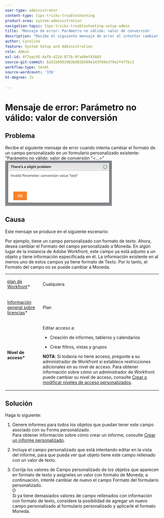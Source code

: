 ```yaml
---
user-type: administrator
content-type: tips-tricks-troubleshooting
product-area: system-administration
navigation-topic: tips-tricks-troubleshooting-setup-admin
title: 'Mensaje de error: Parámetro no válido: valor de conversión'
description: "Recibe el siguiente mensaje de error al intentar cambiar el formato de un campo personalizado en un formulario personalizado existente: 'Parámetro no válido: valor de conversión `&lt;..&gt;`'"
author: Caroline
feature: System Setup and Administration
role: Admin
exl-id: 4f7aac95-4afb-422d-877b-0fa49ef43883
source-git-commit: 62d1b9563d83bd82b569e143f69e379e2f4ffbc2
workflow-type: tm+mt
source-wordcount: '336'
ht-degree: 1%

---
```


# Mensaje de error: Parámetro no válido: valor de conversión

## Problema

Recibe el siguiente mensaje de error cuando intenta cambiar el formato de un campo personalizado en un formulario personalizado existente: &quot;Parámetro no válido: valor de conversión &quot;&lt;...>&quot;\
![custom_field_format_invalid_parameter_error.png](assets/custom-field-format-invalid-parameter-error-350x148.png)

## Causa

Este mensaje se produce en el siguiente escenario:

Por ejemplo, tiene un campo personalizado con formato de texto.  Ahora, desea cambiar el Formato del campo personalizado a Moneda. En algún lugar de la instancia de Adobe Workfront, este campo ya está adjunto a un objeto y tiene información especificada en él. La información existente en al menos uno de estos campos ya tiene formato de Texto. Por lo tanto, el Formato del campo no se puede cambiar a Moneda.

<table style="table-layout:auto"> 
 <col> 
 <col> 
 <tbody> 
  <tr> 
   <td role="rowheader"> <p><a href="https://www.workfront.com/plans" target="_blank">plan de Workfront</a>*</p> </td> 
   <td>Cualquiera</td> 
  </tr> 
  <tr> 
   <td role="rowheader"> <p><a href="../../administration-and-setup/add-users/access-levels-and-object-permissions/wf-licenses.md" class="MCXref xref">Información general sobre licencias</a>*</p> </td> 
   <td>Plan</td> 
  </tr> 
  <tr data-mc-conditions=""> 
   <td role="rowheader"><strong>Nivel de acceso*</strong> </td> 
   <td> <p>Editar acceso a:</p> 
    <ul> 
     <li> <p>Creación de informes, tableros y calendarios</p> </li> 
     <li> <p>Crear filtros, vistas y grupos</p> </li> 
    </ul> <p><b>NOTA</b>: Si todavía no tiene acceso, pregunte a su administrador de Workfront si establece restricciones adicionales en su nivel de acceso. Para obtener información sobre cómo un administrador de Workfront puede cambiar su nivel de acceso, consulte <a href="../../administration-and-setup/add-users/configure-and-grant-access/create-modify-access-levels.md" class="MCXref xref">Crear o modificar niveles de acceso personalizados</a>.</p> </td> 
  </tr> 
 </tbody> 
</table>

## Solución

Haga lo siguiente:

1. Genere informes para todos los objetos que puedan tener este campo asociado con su Forms personalizado.\
   Para obtener información sobre cómo crear un informe, consulte [Crear un informe personalizado](../../reports-and-dashboards/reports/creating-and-managing-reports/create-custom-report.md).

1. Incluya el campo personalizado que está intentando editar en la vista del informe, para que pueda ver qué objeto tiene este campo rellenado con un valor de texto.
1. Corrija los valores de Campo personalizado de los objetos que aparecen en formato de texto y asígneles un valor con formato de Moneda; a continuación, intente cambiar de nuevo el campo Formato del formulario personalizado.\
   O\
   Si ya tiene demasiados valores de campo rellenados con información con formato de texto, considere la posibilidad de agregar un nuevo campo personalizado al formulario personalizado y aplicarle el formato Moneda.
